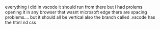 everything i did in vscode it should run from there but i had prolems opening it in any browser that wasnt microsoft edge
there are spacing problems.... but it should all be vertical
also the branch called .vscode has the html nd css
